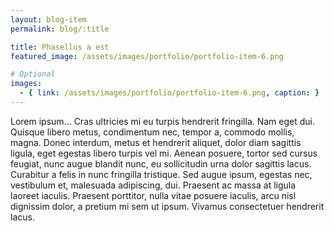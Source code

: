 ```yaml
---
layout: blog-item
permalink: blog/:title

title: Phasellus a est
featured_image: /assets/images/portfolio/portfolio-item-6.png

# Optional
images:
  - { link: /assets/images/portfolio/portfolio-item-6.png, caption: }
---
```

Lorem ipsum...
Cras ultricies mi eu turpis hendrerit fringilla. Nam eget dui. Quisque libero metus, condimentum nec, tempor a, commodo mollis, magna. Donec interdum, metus et hendrerit aliquet, dolor diam sagittis ligula, eget egestas libero turpis vel mi. Aenean posuere, tortor sed cursus feugiat, nunc augue blandit nunc, eu sollicitudin urna dolor sagittis lacus.
Curabitur a felis in nunc fringilla tristique. Sed augue ipsum, egestas nec, vestibulum et, malesuada adipiscing, dui. Praesent ac massa at ligula laoreet iaculis. Praesent porttitor, nulla vitae posuere iaculis, arcu nisl dignissim dolor, a pretium mi sem ut ipsum. Vivamus consectetuer hendrerit lacus.
